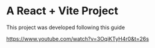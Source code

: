 # A React + Vite Project  

This project was developed following this guide

https://www.youtube.com/watch?v=3OqiKTyH4r0&t=26s



